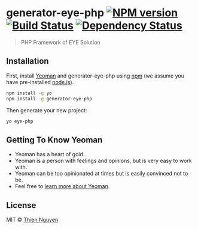 # generator-eye-php [![NPM version][npm-image]][npm-url] [![Build Status][travis-image]][travis-url] [![Dependency Status][daviddm-image]][daviddm-url]
> PHP Framework of EYE Solution

## Installation

First, install [Yeoman](http://yeoman.io) and generator-eye-php using [npm](https://www.npmjs.com/) (we assume you have pre-installed [node.js](https://nodejs.org/)).

```bash
npm install -g yo
npm install -g generator-eye-php
```

Then generate your new project:

```bash
yo eye-php
```

## Getting To Know Yeoman

 * Yeoman has a heart of gold.
 * Yeoman is a person with feelings and opinions, but is very easy to work with.
 * Yeoman can be too opinionated at times but is easily convinced not to be.
 * Feel free to [learn more about Yeoman](http://yeoman.io/).

## License

MIT © [Thien Nguyen]()


[npm-image]: https://badge.fury.io/js/generator-eye-php.svg
[npm-url]: https://npmjs.org/package/generator-eye-php
[travis-image]: https://travis-ci.org/eye-solution/generator-eye-php.svg?branch=master
[travis-url]: https://travis-ci.org/eye-solution/generator-eye-php
[daviddm-image]: https://david-dm.org/eye-solution/generator-eye-php.svg?theme=shields.io
[daviddm-url]: https://david-dm.org/eye-solution/generator-eye-php
